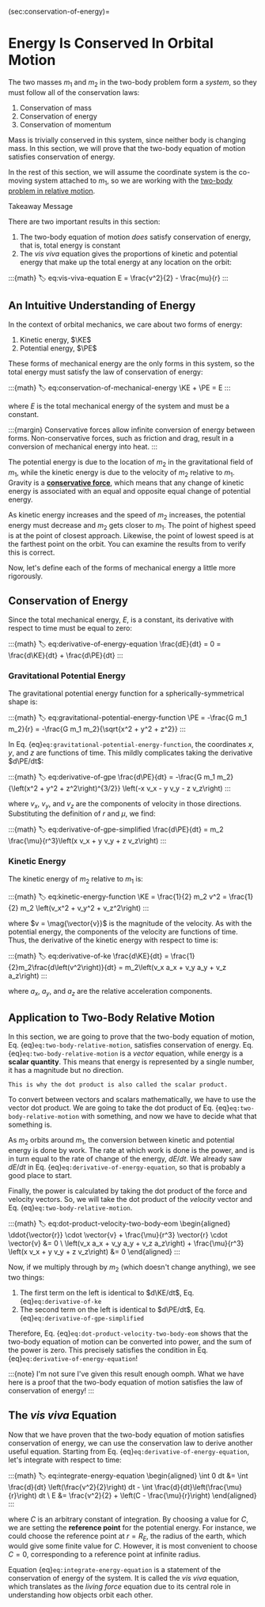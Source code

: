 (sec:conservation-of-energy)=
# Energy Is Conserved In Orbital Motion

The two masses $m_1$ and $m_2$ in the two-body problem form a _system_, so they must follow all of the conservation laws:

1. Conservation of mass
2. Conservation of energy
3. Conservation of momentum

Mass is trivially conserved in this system, since neither body is changing mass. In this section, we will prove that the two-body equation of motion satisfies conservation of energy.

In the rest of this section, we will assume the coordinate system is the co-moving system attached to $m_1$, so we are working with the [two-body problem in relative motion](../the-n-body-problem/two-body-relative-motion.md).

<div class="admonition important">
<p class="admonition-title">Takeaway Message</p>
There are two important results in this section:

1. The two-body equation of motion _does_ satisfy conservation of energy, that is, total energy is constant
2. The _vis viva_ equation gives the proportions of kinetic and potential energy that make up the total energy at any location on the orbit:

:::{math}
:label: eq:vis-viva-equation
E = \frac{v^2}{2} - \frac{mu}{r}
:::

</div>

## An Intuitive Understanding of Energy

In the context of orbital mechanics, we care about two forms of energy:

1. Kinetic energy, $\KE$
2. Potential energy, $\PE$

These forms of mechanical energy are the only forms in this system, so the total energy must satisfy the law of conservation of energy:

:::{math}
:label: eq:conservation-of-mechanical-energy
\KE + \PE = E
:::

where $E$ is the total mechanical energy of the system and must be a constant.

:::{margin}
Conservative forces allow infinite conversion of energy between forms. Non-conservative forces, such as friction and drag, result in a conversion of mechanical energy into heat.
:::

The potential energy is due to the location of $m_2$ in the gravitational field of $m_1$, while the kinetic energy is due to the velocity of $m_2$ relative to $m_1$. Gravity is a [**conservative force**](https://en.wikipedia.org/wiki/Conservative_force), which means that any change of kinetic energy is associated with an equal and opposite equal change of potential energy.

As kinetic energy increases and the speed of $m_2$ increases, the potential energy must decrease and $m_2$ gets closer to $m_1$. The point of highest speed is at the point of closest approach. Likewise, the point of lowest speed is at the farthest point on the orbit. You can examine the results from [](../the-n-body-problem/two-body-relative-numerical-solution.md) to verify this is correct.

Now, let's define each of the forms of mechanical energy a little more rigorously.

## Conservation of Energy

Since the total mechanical energy, $E$, is a constant, its derivative with respect to time must be equal to zero:

:::{math}
:label: eq:derivative-of-energy-equation
\frac{dE}{dt} = 0 = \frac{d\KE}{dt} + \frac{d\PE}{dt}
:::

### Gravitational Potential Energy

The gravitational potential energy function for a spherically-symmetrical shape is:

:::{math}
:label: eq:gravitational-potential-energy-function
\PE = -\frac{G m_1 m_2}{r} = -\frac{G m_1 m_2}{\sqrt{x^2 + y^2 + z^2}}
:::

In Eq. {eq}`eq:gravitational-potential-energy-function`, the coordinates $x$, $y$, and $z$ are functions of time. This mildly complicates taking the derivative $d\PE/dt$:

:::{math}
:label: eq:derivative-of-gpe
\frac{d\PE}{dt} = -\frac{G m_1 m_2}{\left(x^2 + y^2 + z^2\right)^{3/2}} \left(-x v_x - y v_y - z v_z\right)
:::

where $v_x$, $v_y$, and $v_z$ are the components of velocity in those directions. Substituting the definition of $r$ and $\mu$, we find:

:::{math}
:label: eq:derivative-of-gpe-simplified
\frac{d\PE}{dt} = m_2 \frac{\mu}{r^3}\left(x v_x + y v_y + z v_z\right)
:::

### Kinetic Energy

The kinetic energy of $m_2$ relative to $m_1$ is:

:::{math}
:label: eq:kinetic-energy-function
\KE = \frac{1}{2} m_2 v^2 = \frac{1}{2} m_2 \left(v_x^2 + v_y^2 + v_z^2\right)
:::

where $v = \mag{\vector{v}}$ is the magnitude of the velocity. As with the potential energy, the components of the velocity are functions of time. Thus, the derivative of the kinetic energy with respect to time is:

:::{math}
:label: eq:derivative-of-ke
\frac{d\KE}{dt} = \frac{1}{2}m_2\frac{d\left(v^2\right)}{dt} = m_2\left(v_x a_x + v_y a_y + v_z a_z\right)
:::

where $a_x$, $a_y$, and $a_z$ are the relative acceleration components.

## Application to Two-Body Relative Motion

In this section, we are going to prove that the two-body equation of motion, Eq. {eq}`eq:two-body-relative-motion`, satisfies conservation of energy. Eq. {eq}`eq:two-body-relative-motion` is a _vector_ equation, while energy is a **scalar quantity**. This means that energy is represented by a single number, it has a magnitude but no direction.

```{margin}
This is why the dot product is also called the scalar product.
```

To convert between vectors and scalars mathematically, we have to use the vector dot product. We are going to take the dot product of Eq. {eq}`eq:two-body-relative-motion` with something, and now we have to decide what that something is.

As $m_2$ orbits around $m_1$, the conversion between kinetic and potential energy is done by work. The rate at which work is done is the power, and is in turn equal to the rate of change of the energy, $dE/dt$. We already saw $dE/dt$ in Eq. {eq}`eq:derivative-of-energy-equation`, so that is probably a good place to start.

Finally, the power is calculated by taking the dot product of the force and velocity vectors. So, we will take the dot product of the _velocity_ vector and Eq. {eq}`eq:two-body-relative-motion`.

:::{math}
:label: eq:dot-product-velocity-two-body-eom
\begin{aligned}
  \ddot{\vector{r}} \cdot \vector{v} + \frac{\mu}{r^3} \vector{r} \cdot \vector{v} &= 0 \\
  \left(v_x a_x + v_y a_y + v_z a_z\right) + \frac{\mu}{r^3} \left(x v_x + y v_y + z v_z\right) &= 0
\end{aligned}
:::

Now, if we multiply through by $m_2$ (which doesn't change anything), we see two things:

1. The first term on the left is identical to $d\KE/dt$, Eq. {eq}`eq:derivative-of-ke`
2. The second term on the left is identical to $d\PE/dt$, Eq. {eq}`eq:derivative-of-gpe-simplified`

Therefore, Eq. {eq}`eq:dot-product-velocity-two-body-eom` shows that the two-body equation of motion can be converted into power, and the sum of the power is zero. This precisely satisfies the condition in Eq. {eq}`eq:derivative-of-energy-equation`!

:::{note}
I'm not sure I've given this result enough oomph. What we have here is a proof that the two-body equation of motion satisfies the law of conservation of energy!
:::

## The _vis viva_ Equation

Now that we have proven that the two-body equation of motion satisfies conservation of energy, we can use the conservation law to derive another useful equation. Starting from Eq. {eq}`eq:derivative-of-energy-equation`, let's integrate with respect to time:

:::{math}
:label: eq:integrate-energy-equation
\begin{aligned}
  \int 0 dt &= \int \frac{d}{dt} \left(\frac{v^2}{2}\right) dt - \int \frac{d}{dt}\left(\frac{\mu}{r}\right) dt \\
  E &= \frac{v^2}{2} + \left(C - \frac{\mu}{r}\right)
\end{aligned}
:::

where $C$ is an arbitrary constant of integration. By choosing a value for $C$, we are setting the **reference point** for the potential energy. For instance, we could choose the reference point at $r = R_E$, the radius of the earth, which would give some finite value for $C$. However, it is most convenient to choose $C=0$, corresponding to a reference point at infinite radius.

Equation {eq}`eq:integrate-energy-equation` is a statement of the conservation of energy of the system. It is called the _vis viva_ equation, which translates as the _living force_ equation due to its central role in understanding how objects orbit each other.
